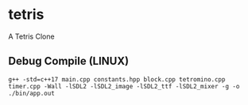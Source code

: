 # tetris
A Tetris Clone

## Debug Compile (LINUX)
```
g++ -std=c++17 main.cpp constants.hpp block.cpp tetromino.cpp timer.cpp -Wall -lSDL2 -lSDL2_image -lSDL2_ttf -lSDL2_mixer -g -o ./bin/app.out
```